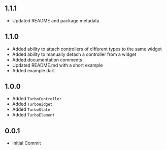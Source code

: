 ## 1.1.1

- Updated README and package metadata

## 1.1.0

- Added ability to attach controllers of different types to the same widget
- Added ability to manually detach a controller from a widget
- Added documentation comments
- Updated README.md with a short example
- Added example.dart

## 1.0.0

- Added `TurboController`
- Added `TurboWidget`
- Added `TurboState`
- Added `TurboElement`

## 0.0.1

- Initial Commit